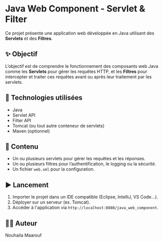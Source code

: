 # Java Web Component - Servlet & Filter

Ce projet présente une application web développée en Java utilisant des **Servlets** et des **Filtres**.

## ✨ Objectif

L’objectif est de comprendre le fonctionnement des composants web Java comme les **Servlets** pour gérer les requêtes HTTP, et les **Filtres** pour intercepter et traiter ces requêtes avant ou après leur traitement par les servlets.

## 🧰 Technologies utilisées

- Java
- Servlet API
- Filter API
- Tomcat (ou tout autre conteneur de servlets)
- Maven (optionnel)

## 📂 Contenu

- Un ou plusieurs servlets pour gérer les requêtes et les réponses.
- Un ou plusieurs filtres pour l’authentification, le logging ou la sécurité.
- Un fichier `web.xml` pour la configuration.

## ▶️ Lancement

1. Importer le projet dans un IDE compatible (Eclipse, IntelliJ, VS Code...).
2. Déployer sur un serveur (ex. Tomcat).
3. Accéder à l'application via `http://localhost:8080/java_web_component`.

## 👩‍💻 Auteur

Nouhaila Maarouf
